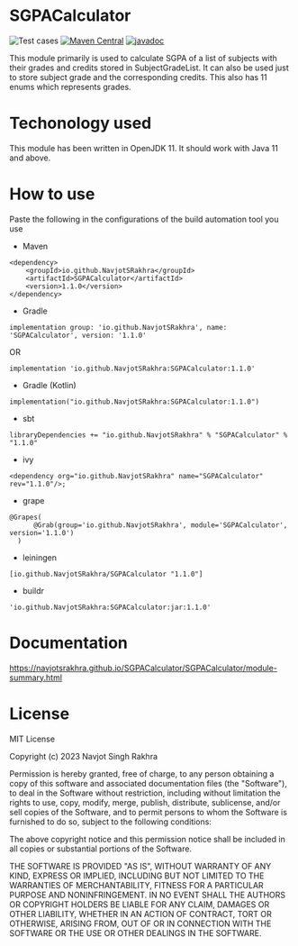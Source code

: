 # SGPACalculator

![Test cases](https://github.com/NavjotSRakhra/SGPACalculator/actions/workflows/maven.yml/badge.svg) [![Maven Central](https://maven-badges.herokuapp.com/maven-central/io.github.NavjotSRakhra/SGPACalculator/badge.svg)](https://maven-badges.herokuapp.com/maven-central/io.github.NavjotSRakhra/SGPACalculator) [![javadoc](https://javadoc.io/badge2/io.github.NavjotSRakhra/SGPACalculator/javadoc.svg)](https://javadoc.io/doc/io.github.NavjotSRakhra/SGPACalculator)

This module primarily is used to calculate SGPA of a list of subjects with their grades and credits stored in
SubjectGradeList. It can also be used just to store subject grade and the corresponding credits. This also has 11 enums
which represents grades.

# Techonology used

This module has been written in OpenJDK 11. It should work with Java 11 and above.

# How to use

Paste the following in the configurations of the build automation tool you use

- Maven

```
<dependency>
    <groupId>io.github.NavjotSRakhra</groupId>
    <artifactId>SGPACalculator</artifactId>
    <version>1.1.0</version>
</dependency>
```

- Gradle

```
implementation group: 'io.github.NavjotSRakhra', name: 'SGPACalculator', version: '1.1.0'
```

OR

```
implementation 'io.github.NavjotSRakhra:SGPACalculator:1.1.0'
```

- Gradle (Kotlin)

```
implementation("io.github.NavjotSRakhra:SGPACalculator:1.1.0")
```

- sbt

```
libraryDependencies += "io.github.NavjotSRakhra" % "SGPACalculator" % "1.1.0"
```

- ivy

```
<dependency org="io.github.NavjotSRakhra" name="SGPACalculator" rev="1.1.0"/>;
```

- grape

```
@Grapes(
      @Grab(group='io.github.NavjotSRakhra', module='SGPACalculator', version='1.1.0')
  )
```

- leiningen

```
[io.github.NavjotSRakhra/SGPACalculator "1.1.0"]
```

- buildr

```
'io.github.NavjotSRakhra:SGPACalculator:jar:1.1.0'
```

# Documentation

https://navjotsrakhra.github.io/SGPACalculator/SGPACalculator/module-summary.html

# License

MIT License

Copyright (c) 2023 Navjot Singh Rakhra

Permission is hereby granted, free of charge, to any person obtaining a copy
of this software and associated documentation files (the "Software"), to deal
in the Software without restriction, including without limitation the rights
to use, copy, modify, merge, publish, distribute, sublicense, and/or sell
copies of the Software, and to permit persons to whom the Software is
furnished to do so, subject to the following conditions:

The above copyright notice and this permission notice shall be included in all
copies or substantial portions of the Software.

THE SOFTWARE IS PROVIDED "AS IS", WITHOUT WARRANTY OF ANY KIND, EXPRESS OR
IMPLIED, INCLUDING BUT NOT LIMITED TO THE WARRANTIES OF MERCHANTABILITY,
FITNESS FOR A PARTICULAR PURPOSE AND NONINFRINGEMENT. IN NO EVENT SHALL THE
AUTHORS OR COPYRIGHT HOLDERS BE LIABLE FOR ANY CLAIM, DAMAGES OR OTHER
LIABILITY, WHETHER IN AN ACTION OF CONTRACT, TORT OR OTHERWISE, ARISING FROM,
OUT OF OR IN CONNECTION WITH THE SOFTWARE OR THE USE OR OTHER DEALINGS IN THE
SOFTWARE.
